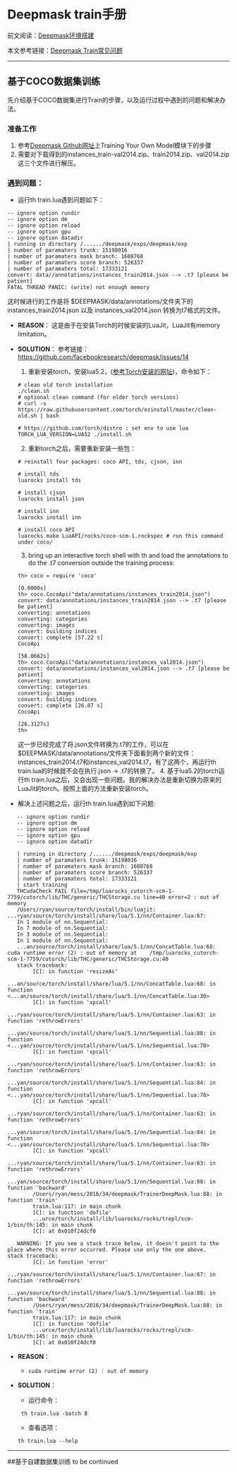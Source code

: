 # Deepmask train手册
前文阅读：[Deepmask环境搭建](https://github.com/lingchenmsot/OpenObjectRecognition/blob/deepmask/DeepMask/Deepmask_ReadMe.md)

本文参考链接：[Deepmask Train常见问题](https://gist.github.com/ryanfb/13bd5cf3d89d6b5e8acbd553256507f2)

***
## 基于COCO数据集训练
先介绍基于COCO数据集进行Train的步骤，以及运行过程中遇到的问题和解决办法。
### 准备工作
1. 参考[Deepmask Github网址](https://github.com/facebookresearch/deepmask)上Training Your Own Model模块下的步骤
2. 需要对下载得到的instances_train-val2014.zip、train2014.zip、val2014.zip 这三个文件进行解压。

### 遇到问题：
- 运行th train.lua遇到问题如下：
```
-- ignore option rundir
-- ignore option dm
-- ignore option reload
-- ignore option gpu
-- ignore option datadir
| running in directory /....../deepmask/exps/deepmask/exp
| number of paramaters trunk: 15198016
| number of paramaters mask branch: 1608768
| number of paramaters score branch: 526337
| number of paramaters total: 17333121
convert: data//annotations/instances_train2014.json --> .t7 [please be patient]
FATAL THREAD PANIC: (write) not enough memory
```
这时候进行的工作是将 $DEEPMASK/data/annotations/文件夹下的 instances_train2014.json 以及 instances_val2014.json 转换为t7格式的文件。
   - **REASON**：
   这是由于在安装Torch的时候安装的LuaJit，LuaJit有memory limitation。
   - **SOLUTION**：
   参考链接：https://github.com/facebookresearch/deepmask/issues/14
      1. 重新安装torch，安装lua5.2，([参考Torch安装的网址](http://torch.ch/docs/getting-started.html#_))，命令如下：
      ```shell
      # clean old torch installation
      ./clean.sh
      # optional clean command (for older torch versions)
      # curl -s https://raw.githubusercontent.com/torch/ezinstall/master/clean-old.sh | bash

      # https://github.com/torch/distro : set env to use lua
      TORCH_LUA_VERSION=LUA52 ./install.sh
      ```
      2. 重新torch之后，需要重新安装一些包：
      ```shell
      # reinstall four packages: coco API, tds, cjson, inn
      
      # install tds
      luarocks install tds
      
      # install cjson
      luarocks install json
      
      # install inn
      luarocks install inn
      
      # install coco API
      luarocks make LuaAPI/rocks/coco-scm-1.rockspec # run this command under coco/
      ```
      
      3. bring up an interactive torch shell with th and load the annotations to do the .t7 conversion outside the training process:
      ```shell
      th> coco = require 'coco'
                                                                      [0.0000s]
      th> coco.CocoApi("data/annotations/instances_train2014.json")
      convert: data/annotations/instances_train2014.json --> .t7 [please be patient]
      converting: annotations
      converting: categories
      converting: images
      convert: building indices
      convert: complete [57.22 s]
      CocoApi
                                                                      [58.0662s]
      th> coco.CocoApi("data/annotations/instances_val2014.json")
      convert: data/annotations/instances_val2014.json --> .t7 [please be patient]
      converting: annotations
      converting: categories
      converting: images
      convert: building indices
      convert: complete [26.07 s]
      CocoApi
                                                                      [26.3127s]
      th>
      ```
      这一步已经完成了将.json文件转换为.t7的工作，可以在$DEEPMASK/data/annotations/文件夹下面看到两个新的文件：instances_train2014.t7和instances_val2014.t7。有了这两个，再运行th train.lua的时候就不会在执行.json -> .t7的转换了。
      4. 基于lua5.2的torch运行th train.lua之后，又会出现一些问题。我的解决办法是重新切换为原来的LuaJit的torch。按照上面的方法重新安装torch。

- 解决上述问题之后，运行th train.lua遇到如下问题:
```
   -- ignore option rundir
   -- ignore option dm
   -- ignore option reload
   -- ignore option gpu
   -- ignore option datadir

   | running in directory /....../deepmask/exps/deepmask/exp
   | number of paramaters trunk: 15198016
   | number of paramaters mask branch: 1608768
   | number of paramaters score branch: 526337
   | number of paramaters total: 17333121
   | start training
   THCudaCheck FAIL file=/tmp/luarocks_cutorch-scm-1-7759/cutorch/lib/THC/generic/THCStorage.cu line=40 error=2 : out of memory
   /Users/ryan/source/torch/install/bin/luajit: ...ryan/source/torch/install/share/lua/5.1/nn/Container.lua:67:
   In 1 module of nn.Sequential:
   In 7 module of nn.Sequential:
   In 3 module of nn.Sequential:
   In 1 module of nn.Sequential:
   ...an/source/torch/install/share/lua/5.1/nn/ConcatTable.lua:68: cuda runtime error (2) : out of memory at    /tmp/luarocks_cutorch-scm-1-7759/cutorch/lib/THC/generic/THCStorage.cu:40
   stack traceback:
        [C]: in function 'resizeAs'
        ...an/source/torch/install/share/lua/5.1/nn/ConcatTable.lua:68: in function <...an/source/torch/install/share/lua/5.1/nn/ConcatTable.lua:30>
        [C]: in function 'xpcall'
        ...ryan/source/torch/install/share/lua/5.1/nn/Container.lua:63: in function 'rethrowErrors'
        ...yan/source/torch/install/share/lua/5.1/nn/Sequential.lua:88: in function <...yan/source/torch/install/share/lua/5.1/nn/Sequential.lua:78>
        [C]: in function 'xpcall'
        ...ryan/source/torch/install/share/lua/5.1/nn/Container.lua:63: in function 'rethrowErrors'
        ...yan/source/torch/install/share/lua/5.1/nn/Sequential.lua:84: in function <...yan/source/torch/install/share/lua/5.1/nn/Sequential.lua:78>
        [C]: in function 'xpcall'
        ...ryan/source/torch/install/share/lua/5.1/nn/Container.lua:63: in function 'rethrowErrors'
        ...yan/source/torch/install/share/lua/5.1/nn/Sequential.lua:84: in function <...yan/source/torch/install/share/lua/5.1/nn/Sequential.lua:78>
        [C]: in function 'xpcall'
        ...ryan/source/torch/install/share/lua/5.1/nn/Container.lua:63: in function 'rethrowErrors'
        ...yan/source/torch/install/share/lua/5.1/nn/Sequential.lua:88: in function 'backward'
        /Users/ryan/mess/2016/34/deepmask/TrainerDeepMask.lua:88: in function 'train'
        train.lua:117: in main chunk
        [C]: in function 'dofile'
        ...urce/torch/install/lib/luarocks/rocks/trepl/scm-1/bin/th:145: in main chunk
        [C]: at 0x010f24dcf0

   WARNING: If you see a stack trace below, it doesn't point to the place where this error occurred. Please use only the one above.
stack traceback:
        [C]: in function 'error'
        ...ryan/source/torch/install/share/lua/5.1/nn/Container.lua:67: in function 'rethrowErrors'
        ...yan/source/torch/install/share/lua/5.1/nn/Sequential.lua:88: in function 'backward'
        /Users/ryan/mess/2016/34/deepmask/TrainerDeepMask.lua:88: in function 'train'
        train.lua:117: in main chunk
        [C]: in function 'dofile'
        ...urce/torch/install/lib/luarocks/rocks/trepl/scm-1/bin/th:145: in main chunk
        [C]: at 0x010f24dcf0
```
   - **REASON**：
      - ```cuda runtime error (2) : out of memory```

   - **SOLUTION**：
      - 运行命令：

      ``` th train.lua -batch 8```
      - 查看选项：

      ``` th train.lua --help ```
***

##基于自建数据集训练
to be continued